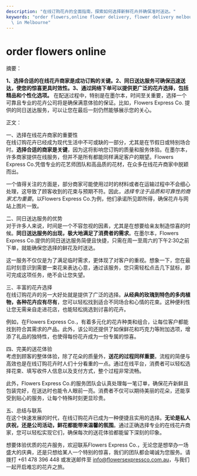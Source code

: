 ```yaml
---
description: "在线订购花卉的全面指南，探索如何选择新鲜花卉并确保准时送达。"
keywords: "order flowers,online flower delivery, flower delivery melbourne,Send Fresh Flowers\
  \ in Melbourne"
---
```

# order flowers online

摘要：

**1、选择合适的在线花卉商家是成功订购的关键。2、同日送达服务可确保迅速送达，使您的惊喜更具时效性。3、通过网络下单可以提供更广泛的花卉选择，包括精品和个性化选项。** 在配送过程中，特别是在墨尔本，时间至关重要，选择一个可靠且专业的花卉公司将是确保满意体验的保证。比如，Flowers Express Co. 提供的同日送达服务，可以让您在最后一刻仍然能够展示您的关心。

正文：

一、选择在线花卉商家的重要性  
在线订购花卉已经成为现代生活中不可或缺的一部分，尤其是在节假日或特别场合时。**选择合适的商家是关键**，因为这将影响您订购的质量和服务体验。在墨尔本，许多商家提供在线服务，但并不是所有都能同样满足客户的期望。Flowers Express Co.凭借专业的花艺师团队和高品质的花材，在众多在线花卉商家中脱颖而出。

一个值得关注的方面是，部分商家可能使用过时的材料或者在运输过程中不会细心处理，这导致了顾客收到的花束与预期不符。因此，*选择专注于品质和可靠性的商家尤为重要*。以Flowers Express Co.为例，他们承诺所见即所得，确保花卉与网站上图片一致。

二、同日送达服务的优势  
对于许多人来说，时间是一个不容忽视的因素，尤其是在想要给亲友制造惊喜的时候。**同日送达服务的出现，极大地满足了消费者的需求**。在墨尔本，Flowers Express Co.提供的同日送达服务简便且快捷，只需在周一至周六的下午2:30之前下单，就能确保您选择的鲜花及时送达。

这一服务不仅仅是为了满足临时需求，更体现了对客户的重视。想象一下，您在最后时刻意识到需要一束花来表达心意，通过该服务，您只需轻松点击几下鼠标，即可完成这项任务，绝不会让您失望。

三、丰富的花卉选择  
在线订购花卉的另一大好处就是提供了广泛的选择。**从经典的玫瑰到特色的多肉植物，各种花卉应有尽有**，您可以轻松找到适合不同场合和心情的花束。这种便利性让您无需亲自走进花店，也能轻松挑选到讨喜的花卉。

例如，在Flowers Express Co.，有着多元化的花卉种类和组合，让每位客户都能找到符合其需求的产品。此外，该公司还提供了如保鲜花和巧克力等附加选项，增添了礼品的独特性，也使得每份花卉成为一份专属的惊喜。

四、完美的送花体验  
考虑到顾客的整体体验，除了花朵的质量外，**送花的过程同样重要**。流程的简便与高效也是在线订购花卉时人们十分看重的一点。通过在线平台，消费者可以轻松选择花束、填写收件人信息以及支付方式，整个过程非常流畅。

此外，Flowers Express Co.的服务团队会认真处理每一笔订单，确保花卉新鲜且包装完好，在送达时也能令人眼前一亮。消费者不仅可以期待美丽的花朵，还能享受到贴心的服务，让每个特殊时刻更显珍贵。

五、总结与联系  
在这个快速发展的时代，在线订购花卉已成为一种便捷且实用的选择。**无论是私人庆祝，还是公司活动，鲜花都能带来温馨的氛围**。通过正确选择专业的在线花卉商家，您可以轻松实现它们，确保每次的送花体验都能留下深刻的印象。

想要体验优质的花卉服务，欢迎联系Flowers Express Co.，无论您是想举办一场盛大的庆典，还是只想给某人一个特别的惊喜，我们的团队都会竭诚为您服务。请拨打 +61 478 396 448 或发送邮件至 info@flowersexpressco.com.au，与我们一起开启难忘的花卉之旅。
